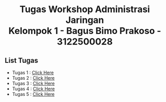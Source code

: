 <h1 style="text-align:center;">Tugas Workshop Administrasi Jaringan <br>Kelompok 1 - Bagus Bimo Prakoso - 3122500028</h1>

## List Tugas

- Tugas 1 : [Click Here](https://github.com/bagusbimo23/SysAdmin-3122500028/blob/main/Tugas1.md)
- Tugas 2 : [Click Here](https://github.com/bagusbimo23/SysAdmin-3122500028/blob/main/Tugas2.md)
- Tugas 3 : [Click Here](https://github.com/bagusbimo23/SysAdmin-3122500028/blob/main/Tugas3.md)
- Tugas 4 : [Click Here](https://github.com/bagusbimo23/SysAdmin-3122500028/blob/main/Tugas4.md)
- Tugas 5 : [Click Here](https://github.com/bagusbimo23/SysAdmin-3122500028/blob/main/Tugas5.md)

##
